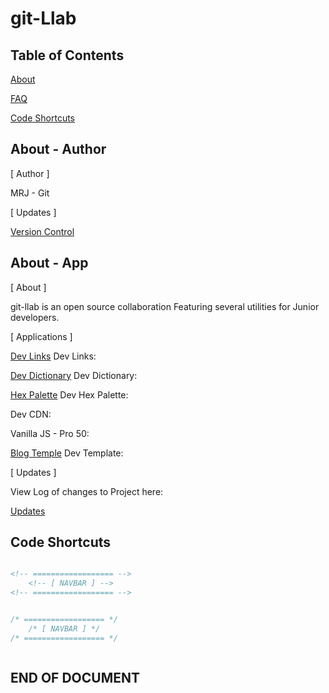 # git-Llab

## Table of Contents

[About](#about)

[FAQ](#faq)

[Code Shortcuts](#)



## About - Author

[ Author ]

MRJ - Git


[ Updates ]

[Version Control](../md/apps/VC.md)


## About - App

[ About ]

git-llab is an open source collaboration
Featuring several utilities for Junior developers. 


[ Applications ]

[Dev Links](./apps/LINKS.MD)
Dev Links: 


[Dev Dictionary](./apps/DICTIONARY.md)
Dev Dictionary:


[Hex Palette](./apps/HEX.md)
Dev Hex Palette: 


Dev CDN: 


Vanilla JS - Pro 50: 


[Blog Temple](./apps/BLOG.md)
Dev Template: 


[ Updates ]

View Log of changes to Project here:

[Updates](./apps/UPDATES.md)


## Code Shortcuts


``` html

<!-- ================== -->
    <!-- [ NAVBAR ] -->
<!-- ================== -->


```


``` css

/* ================== */
    /* [ NAVBAR ] */
/* ================== */


```


``` js

```



## END OF DOCUMENT 